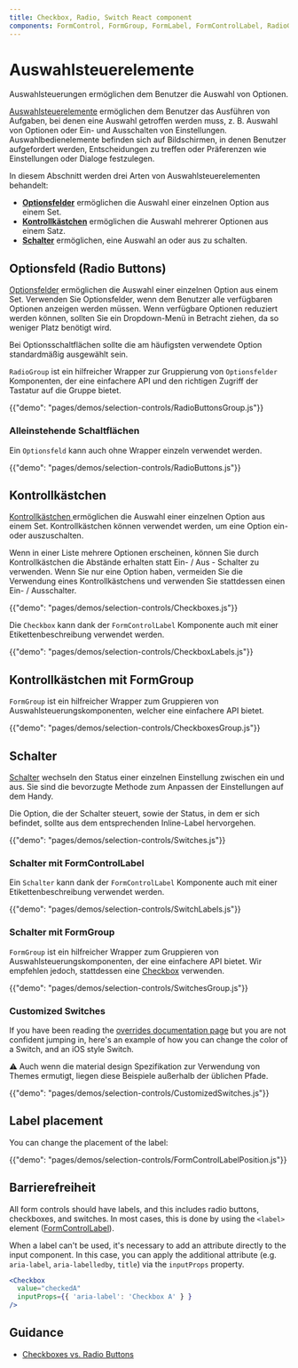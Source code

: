 ```yaml
---
title: Checkbox, Radio, Switch React component
components: FormControl, FormGroup, FormLabel, FormControlLabel, RadioGroup, Checkbox, Radio, Switch
---
```

# Auswahlsteuerelemente

<p class="description">Auswahlsteuerungen ermöglichen dem Benutzer die Auswahl von Optionen.</p>

[Auswahlsteuerelemente](https://material.io/design/components/selection-controls.html) ermöglichen dem Benutzer das Ausführen von Aufgaben, bei denen eine Auswahl getroffen werden muss, z. B. Auswahl von Optionen oder Ein- und Ausschalten von Einstellungen. Auswahlbedienelemente befinden sich auf Bildschirmen, in denen Benutzer aufgefordert werden, Entscheidungen zu treffen oder Präferenzen wie Einstellungen oder Dialoge festzulegen.

In diesem Abschnitt werden drei Arten von Auswahlsteuerelementen behandelt:

- **[Optionsfelder](#radio-buttons)** ermöglichen die Auswahl einer einzelnen Option aus einem Set.
- **[Kontrollkästchen](#checkboxes)** ermöglichen die Auswahl mehrerer Optionen aus einem Satz.
- **[Schalter](#switches)** ermöglichen, eine Auswahl an oder aus zu schalten.

## Optionsfeld (Radio Buttons)

[Optionsfelder](https://material.io/design/components/selection-controls.html#radio-buttons) ermöglichen die Auswahl einer einzelnen Option aus einem Set. Verwenden Sie Optionsfelder, wenn dem Benutzer alle verfügbaren Optionen anzeigen werden müssen. Wenn verfügbare Optionen reduziert werden können, sollten Sie ein Dropdown-Menü in Betracht ziehen, da so weniger Platz benötigt wird.

Bei Optionsschaltflächen sollte die am häufigsten verwendete Option standardmäßig ausgewählt sein.

`RadioGroup` ist ein hilfreicher Wrapper zur Gruppierung von `Optionsfelder` Komponenten, der eine einfachere API und den richtigen Zugriff der Tastatur auf die Gruppe bietet.

{{"demo": "pages/demos/selection-controls/RadioButtonsGroup.js"}}

### Alleinstehende Schaltflächen

Ein `Optionsfeld` kann auch ohne Wrapper einzeln verwendet werden.

{{"demo": "pages/demos/selection-controls/RadioButtons.js"}}

## Kontrollkästchen

[Kontrollkästchen ](https://material.io/design/components/selection-controls.html#checkboxes) ermöglichen die Auswahl einer einzelnen Option aus einem Set. Kontrollkästchen können verwendet werden, um eine Option ein- oder auszuschalten.

Wenn in einer Liste mehrere Optionen erscheinen, können Sie durch Kontrollkästchen die Abstände erhalten statt Ein- / Aus - Schalter zu verwenden. Wenn Sie nur eine Option haben, vermeiden Sie die Verwendung eines Kontrollkästchens und verwenden Sie stattdessen einen Ein- / Ausschalter.

{{"demo": "pages/demos/selection-controls/Checkboxes.js"}}

Die `Checkbox` kann dank der `FormControlLabel` Komponente auch mit einer Etikettenbeschreibung verwendet werden.

{{"demo": "pages/demos/selection-controls/CheckboxLabels.js"}}

## Kontrollkästchen mit FormGroup

`FormGroup` ist ein hilfreicher Wrapper zum Gruppieren von Auswahlsteuerungskomponenten, welcher eine einfachere API bietet.

{{"demo": "pages/demos/selection-controls/CheckboxesGroup.js"}}

## Schalter

[Schalter](https://material.io/design/components/selection-controls.html#switches) wechseln den Status einer einzelnen Einstellung zwischen ein und aus. Sie sind die bevorzugte Methode zum Anpassen der Einstellungen auf dem Handy.

Die Option, die der Schalter steuert, sowie der Status, in dem er sich befindet, sollte aus dem entsprechenden Inline-Label hervorgehen.

{{"demo": "pages/demos/selection-controls/Switches.js"}}

### Schalter mit FormControlLabel

Ein `Schalter` kann dank der `FormControlLabel` Komponente auch mit einer Etikettenbeschreibung verwendet werden.

{{"demo": "pages/demos/selection-controls/SwitchLabels.js"}}

### Schalter mit FormGroup

`FormGroup` ist ein hilfreicher Wrapper zum Gruppieren von Auswahlsteuerungskomponenten, der eine einfachere API bietet. Wir empfehlen jedoch, stattdessen eine [Checkbox](#checkboxes) verwenden.

{{"demo": "pages/demos/selection-controls/SwitchesGroup.js"}}

### Customized Switches

If you have been reading the [overrides documentation page](/customization/overrides/) but you are not confident jumping in, here's an example of how you can change the color of a Switch, and an iOS style Switch.

⚠️ Auch wenn die material design Spezifikation zur Verwendung von Themes ermutigt, liegen diese Beispiele außerhalb der üblichen Pfade.

{{"demo": "pages/demos/selection-controls/CustomizedSwitches.js"}}

## Label placement

You can change the placement of the label:

{{"demo": "pages/demos/selection-controls/FormControlLabelPosition.js"}}

## Barrierefreiheit

All form controls should have labels, and this includes radio buttons, checkboxes, and switches. In most cases, this is done by using the `<label>` element ([FormControlLabel](/api/form-control-label/)).

When a label can't be used, it's necessary to add an attribute directly to the input component. In this case, you can apply the additional attribute (e.g. `aria-label`, `aria-labelledby`, `title`) via the `inputProps` property.

```jsx
<Checkbox
  value="checkedA"
  inputProps={{ 'aria-label': 'Checkbox A' } }
/>
```

## Guidance

- [Checkboxes vs. Radio Buttons](https://www.nngroup.com/articles/checkboxes-vs-radio-buttons/)